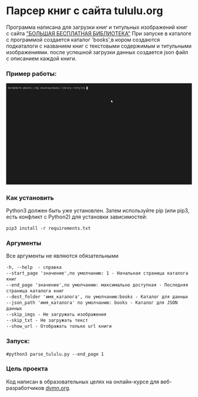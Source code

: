 # Парсер книг с сайта tululu.org

Программа написана для загрузки книг и титульных изображений книг c 
сайта ["БОЛЬШАЯ БЕСПЛАТНАЯ БИБЛИОТЕКА"](http://tululu.org/)
При запуске в каталоге с программой создается каталог 'books',в кором создаются
подкаталоги с названием книг с текстовыми содержимым и титульными изображениями.
после успешной загрузки данных создается json файл с описанием каждой книги.

### Пример работы:

![Screenshot](parse_tululu.gif)

### Как установить
Python3 должен быть уже установлен. Затем используйте pip (или pip3, есть конфликт с Python2) для установки зависимостей: 
```
pip3 install -r requirements.txt
```

### Аргументы

Все аргументы не являются обязательными

```
-h, --help  - справка
--start_page 'значение',по умолчанию: 1 - Начальная страница каталога книг
--end_page 'значение',по умолчанию: максимально доступная - Последняя страница каталога книг
--dest_folder 'имя_каталога', по умолчанию:books - Каталог для данных
--json_path 'имя_каталога' по умолчанию: books - Каталог для JSON данных
--skip_imgs - Не загружать изображения
--skip_txt - Не загружать текст
--show_url - Отображать только url книги
```
### Запуск:

```
#python3 parse_tululu.py --end_page 1
```

### Цель проекта

Код написан в образовательных целях на онлайн-курсе для веб-разработчиков [dvmn.org](https://dvmn.org/).
